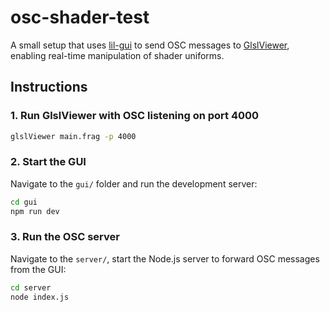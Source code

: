# osc-shader-test

A small setup that uses [lil-gui](https://lil-gui.georgealways.com/) to send OSC messages to [GlslViewer](https://github.com/patriciogonzalezvivo/glslViewer), enabling real-time manipulation of shader uniforms.

## Instructions

### 1. Run GlslViewer with OSC listening on port 4000

```bash
glslViewer main.frag -p 4000
```

### 2. Start the GUI

Navigate to the `gui/` folder and run the development server:

```bash
cd gui
npm run dev
```

### 3. Run the OSC server

Navigate to the `server/`, start the Node.js server to forward OSC messages from the GUI:

```bash
cd server
node index.js
```
